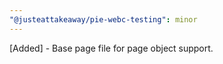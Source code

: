 ```yaml
---
"@justeattakeaway/pie-webc-testing": minor
---
```


[Added] - Base page file for page object support.
